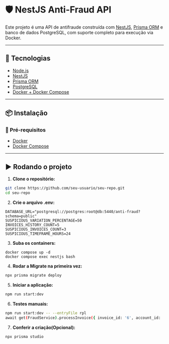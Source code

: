 # 🛡️ NestJS Anti-Fraud API

Este projeto é uma API de antifraude construída com [NestJS](https://nestjs.com/), [Prisma ORM](https://www.prisma.io/) e banco de dados PostgreSQL, com suporte completo para execução via Docker.

---

## 🚀 Tecnologias

- [Node.js](https://nodejs.org/)
- [NestJS](https://nestjs.com/)
- [Prisma ORM](https://www.prisma.io/)
- [PostgreSQL](https://www.postgresql.org/)
- [Docker + Docker Compose](https://docs.docker.com/compose/)

---

## 📦 Instalação

### 🔧 Pré-requisitos

- [Docker](https://www.docker.com/)
- [Docker Compose](https://docs.docker.com/compose/)

---

## ▶️ Rodando o projeto

1. **Clone o repositório:**

```bash
git clone https://github.com/seu-usuario/seu-repo.git
cd seu-repo
```

2. **Crie o arquivo .env:**
```
DATABASE_URL="postgresql://postgres:root@db:5440/anti-fraud?schema=public"
SUSPICIOUS_VARIATION_PERCENTAGE=50
INVOICES_HISTORY_COUNT=5
SUSPICIOUS_INVOICES_COUNT=3
SUSPICIOUS_TIMEFRAME_HOURS=24
```

3. **Suba os containers:**
```docker
docker compose up -d
docker compose exec nestjs bash
```

4. **Rodar a Migrate na primeira vez:**
```bash
npx prisma migrate deploy

```

5. **Iniciar a aplicação:**
```bash
npm run start:dev
```

6. **Testes manuais:**
```bash
npm run start:dev -- --entryFile rpl
await get(FraudService).processInvoice({ invoice_id: '6', account_id: '1', amount: 100 })
```
7. **Conferir a criação(Opcional):**
```bash
npx prisma studio
```